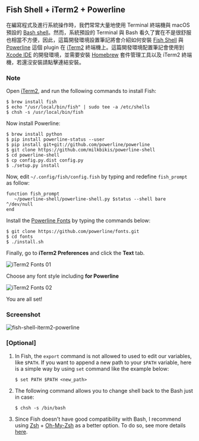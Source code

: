 ## Fish Shell + iTerm2 + Powerline

在編寫程式及進行系統操作時，我們常常大量地使用 Terminal 終端機與 macOS 預設的 [Bash shell](https://en.wikipedia.org/wiki/Bash_(Unix_shell))。然而，系統預設的 Terminal 與 Bash 看久了實在不是很舒服也相當不方便，因此，這篇開發環境設置筆記將會介紹如何安裝 [Fish Shell](http://fishshell.com/) 與 [Powerline](https://github.com/powerline/powerline) 這個 plugin 在 [iTerm2](https://www.iterm2.com/) 終端機上。這篇開發環境配置筆記會使用到 [Xcode IDE](https://itunes.apple.com/tw/app/xcode/id497799835?mt=12) 的開發環境，並需要安裝 [Homebrew](http://brew.sh/index_zh-tw.html) 套件管理工具以及 iTerm2 終端機，若還沒安裝請點擊連結安裝。

### Note

Open [iTerm2](https://www.iterm2.com/), and run the following commands to install Fish:

```
$ brew install fish
$ echo "/usr/local/bin/fish" | sudo tee -a /etc/shells
$ chsh -s /usr/local/bin/fish
```

Now install Powerline:

```
$ brew install python
$ pip install powerline-status --user
$ pip install git+git://github.com/powerline/powerline
$ git clone https://github.com/milkbikis/powerline-shell
$ cd powerline-shell
$ cp config.py.dist config.py
$ ./setup.py install
```

Now, edit `~/.config/fish/config.fish` by typing and redefine `fish_prompt` as follow:

```shell
function fish_prompt
   ~/powerline-shell/powerline-shell.py $status --shell bare ^/dev/null
end
```

Install the [Powerline Fonts](https://github.com/powerline/fonts) by typing the commands below:

```
$ git clone https://github.com/powerline/fonts.git
$ cd fonts
$ ./install.sh
```

Finally, go to **iTerm2 Preferences** and click the **Text** tab.

![iTerm2 Fonts 01](./images/iterm2-fonts01.png)

Choose any font style including **for Powerline**

![iTerm2 Fonts 02](./images/iterm2-fonts02.png)

You are all set!

### Screenshot

![fish-shell-iterm2-powerline](./images/fish-iterm2-powerline.png)

### [Optional]

1. In Fish, the `export` command is not allowed to used to edit our variables, like `$PATH`. If you want to append a new path to your `$PATH` variable, here is a simple way by using `set` command like the example below:

   ```
   $ set PATH $PATH <new_path>
   ```

2. The following command allows you to change shell back to the Bash just in case:

   ```
   $ chsh -s /bin/bash
   ```

3. Since Fish doesn't have good compatibility with Bash, I recommend using [Zsh](http://www.zsh.org/) + [Oh-My-Zsh](http://ohmyz.sh/) as a better option. To do so, see more details [here](../zsh/zsh-oh-my-zsh-iterm2-powerline.md).
